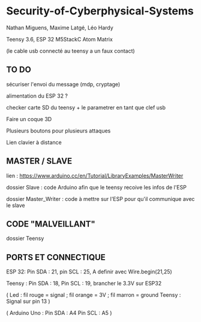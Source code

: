 # Security-of-Cyberphysical-Systems

Nathan Miguens, Maxime Latgé, Léo Hardy

Teensy 3.6, ESP 32 M5StackC Atom Matrix

(le cable usb connecté au teensy a un faux contact)



## TO DO

sécuriser l'envoi du message (mdp, cryptage)

alimentation du ESP 32 ?

checker carte SD du teensy + le parametrer en tant que clef usb

Faire un coque 3D

Plusieurs boutons pour plusieurs attaques

Lien clavier à distance


## MASTER / SLAVE

lien : https://www.arduino.cc/en/Tutorial/LibraryExamples/MasterWriter

dossier Slave : code Arduino afin que le teensy recoive les infos de l'ESP

dossier Master_Writer : code à mettre sur l'ESP pour qu'il communique avec le slave

## CODE "MALVEILLANT"

dossier Teensy

## PORTS ET CONNECTIQUE

ESP 32:
Pin SDA : 21,
pin SCL : 25,
A definir avec Wire.begin(21,25)

Teensy :
Pin SDA : 18,
Pin SCL : 19,
brancher le 3.3V sur ESP32

(
Led : fil rouge = signal ; fil orange = 3V ; fil marron = ground
Teensy : Signal sur pin 13
)

(
Arduino Uno :
Pin SDA : A4
Pin SCL : A5
)
